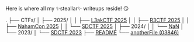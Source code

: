 Here is where all my ✨steallar✨ writeups reside! 😏

.
├── CTFs/
│   ├── 2025/
│   │   ├── [L3akCTF 2025](L3akCTF2025.html)
│   │   ├── [R3CTF 2025](R3CTF2025.html)
│   │   ├── [NahamCon 2025](NahamCon2025.html)
│   │   └── [SDCTF 2025](SDCTF2025.html)
│   ├── 2024/
│   │   └── [NaN](https://gail.com/)
│   └── 2023/
│       └── [SDCTF 2023](SDCTF2023.html)
├── [README](README.md)
└── [anotherFile (03846)](anotherFile.html)